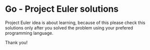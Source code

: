 Go - Project Euler solutions
============

Project Euler idea is about learning, because of this please check this solutions only after you solved the problem using your prefered programming language.

Thank you!
